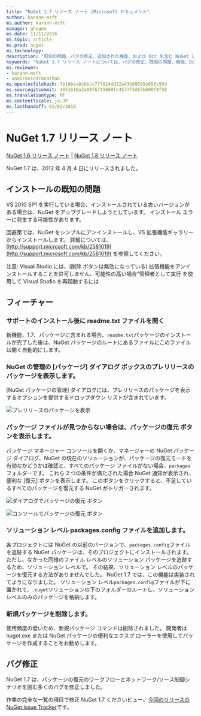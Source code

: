 ```yaml
---
title: "NuGet 1.7 リリース ノート |Microsoft ドキュメント"
author: karann-msft
ms.author: karann-msft
manager: ghogen
ms.date: 11/11/2016
ms.topic: article
ms.prod: nuget
ms.technology: 
description: "既知の問題、バグの修正、追加された機能、および Dcr を含む NuGet 1.7 リリース ノートです。"
keywords: "NuGet 1.7 リリース ノートについては、バグの修正、既知の問題、機能、Dcr を追加します。"
ms.reviewer:
- karann-msft
- unniravindranathan
ms.openlocfilehash: 7b16bea8c6bcc77f814dd32a43b895b5e656c95d
ms.sourcegitcommit: 4651b16a3a08f6711669fc4577f5d63b600f8f58
ms.translationtype: MT
ms.contentlocale: ja-JP
ms.lasthandoff: 02/02/2018
---
```

# <a name="nuget-17-release-notes"></a>NuGet 1.7 リリース ノート

[NuGet 1.6 リリース ノート](../release-notes/nuget-1.6.md) | [NuGet 1.8 リリース ノート](../release-notes/nuget-1.8.md)

NuGet 1.7 は、2012 年 4 月 4 日にリリースされました。

## <a name="known-installation-issue"></a>インストールの既知の問題
VS 2010 SP1 を実行している場合、インストールされている古いバージョンがある場合は、NuGet をアップグレードしようとしています。 インストール エラーに発生する可能性があります。

回避策では、NuGet をシンプルにアンインストールし、VS 拡張機能ギャラリーからインストールします。  詳細については、[http://support.microsoft.com/kb/2581019](http://support.microsoft.com/kb/2581019) を参照してください。

注意: Visual Studio には、(削除 ボタンは無効になっている) 拡張機能をアンインストールすることを許可しません、可能性の高い場合"管理者として実行 を使用して Visual Studio を再起動するには

## <a name="features"></a>フィーチャー

### <a name="support-opening-readmetxt-file-after-installation"></a>サポートのインストール後に readme.txt ファイルを開く
新機能、1.7、パッケージに含まれる場合、`readme.txt`パッケージのインストールが完了した後は、NuGet パッケージのルートにあるファイルにこのファイルは開く自動的にします。

### <a name="show-prerelease-packages-in-the-manage-nuget-packages-dialog"></a>NuGet の管理の [パッケージ] ダイアログ ボックスのプレリリースのパッケージを表示します。
[NuGet パッケージの管理] ダイアログには、プレリリースのパッケージを表示するオプションを提供するドロップダウン リストが含まれています。

![プレリリースのパッケージを表示](./media/prerelease-dropdown.png)

### <a name="show-package-restore-button-when-package-files-are-missing"></a>パッケージ ファイルが見つからない場合は、パッケージの復元 ボタンを表示します。
パッケージ マネージャー コンソールを開くか、マネージャーの NuGet パッケージ ダイアログ、NuGet の現在のソリューションが、パッケージの復元モードを有効なかどうかは確認と、すべてのパッケージ ファイルがない場合、`packages`フォルダーです。 これら 2 つの条件が満たされた場合 NuGet 通知が表示され、便利な [復元] ボタンを表示します。 このボタンをクリックすると、不足しているすべてのパッケージを復元する NuGet がトリガーされます。

![ダイアログでパッケージの復元 ボタン](./media/packagerestore-dialog.png)

![コンソールでパッケージの復元 ボタン](./media/packagerestore-console.png)

### <a name="add-solution-level-packagesconfig-file"></a>ソリューション レベル packages.config ファイルを追加します。
各プロジェクトには NuGet の以前のバージョンで、`packages.config`ファイルを追跡する NuGet パッケージは、そのプロジェクトにインストールされます。 ただし、なかった同様のファイル レベルのソリューション パッケージを追跡するため、ソリューション レベルで。 その結果、ソリューション レベルのパッケージを復元する方法がありませんでした。
NuGet 1.7 では、この機能は実装されてようになりました。 ソリューション レベル`packages.config`ファイルが下に置かれて、`.nuget`ソリューションの下のフォルダーのルートし、ソリューション レベルのみのパッケージを格納します。

### <a name="remove-new-package-command"></a>新規パッケージを削除します。
使用頻度の低いため、新規パッケージ コマンドは削除されました。 開発者は nuget.exe または NuGet パッケージの便利なエクスプ ローラーを使用してパッケージを作成することをお勧めします。

## <a name="bug-fixes"></a>バグ修正
NuGet 1.7 は、パッケージの復元のワークフローとネットワーク/ソース制御シナリオを囲む多くのバグを修正しました。

作業の完全な一覧の項目で修正 NuGet 1.7 くださいビュー、[今回のリリースの NuGet Issue Tracker](http://nuget.codeplex.com/workitem/list/advanced?keyword=&status=Closed&type=All&priority=All&release=NuGet%201.7&assignedTo=All&component=All&sortField=Votes&sortDirection=Descending&page=0)です。
